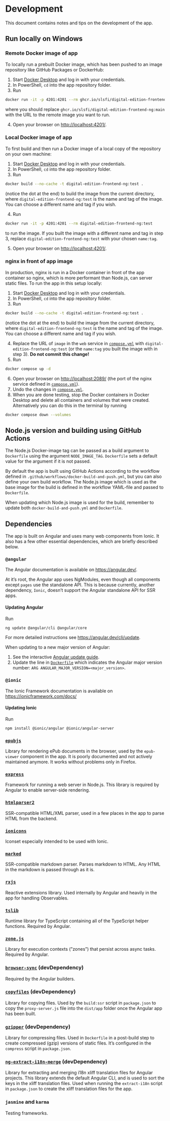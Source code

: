 # Development

This document contains notes and tips on the development of the app.


## Run locally on Windows

### Remote Docker image of app

To locally run a prebuilt Docker image, which has been pushed to an image repository like GitHub Packages or DockerHub:

1. Start [Docker Desktop][docker_desktop] and log in with your credentials.
2. In PowerShell, `cd` into the app repository folder.
3. Run

```bash
docker run -it -p 4201:4201 --rm ghcr.io/slsfi/digital-edition-frontend-ng:main
```

where you should replace `ghcr.io/slsfi/digital-edition-frontend-ng:main` with the URL to the remote image you want to run.

4. Open your browser on <http://localhost:4201/>.

### Local Docker image of app

To first build and then run a Docker image of a local copy of the repository on your own machine:

1. Start [Docker Desktop][docker_desktop] and log in with your credentials.
2. In PowerShell, `cd` into the app repository folder.
3. Run

```bash
docker build --no-cache -t digital-edition-frontend-ng:test .
```

(notice the dot at the end) to build the image from the current directory, where `digital-edition-frontend-ng:test` is the name and tag of the image. You can choose a different name and tag if you wish.

4. Run

```bash
docker run -it -p 4201:4201 --rm digital-edition-frontend-ng:test
```

to run the image. If you built the image with a different name and tag in step 3, replace `digital-edition-frontend-ng:test` with your chosen `name:tag`.

5. Open your browser on <http://localhost:4201/>.

### nginx in front of app image

In production, nginx is run in a Docker container in front of the app container so nginx, which is more performant than Node.js, can server static files. To run the app in this setup locally:

1. Start [Docker Desktop][docker_desktop] and log in with your credentials.
2. In PowerShell, `cd` into the app repository folder.
3. Run

```bash
docker build --no-cache -t digital-edition-frontend-ng:test .
```

(notice the dot at the end) to build the image from the current directory, where `digital-edition-frontend-ng:test` is the name and tag of the image. You can choose a different name and tag if you wish.

4. Replace the URL of `image` in the `web` service in [`compose.yml`][docker_compose_file] with `digital-edition-frontend-ng:test` (or the `name:tag` you built the image with in step 3). **Do not commit this change!**
5. Run

```bash
docker compose up -d
```

6. Open your browser on <http://localhost:2089/> (the port of the nginx service defined in [`compose.yml`][docker_compose_file]).
7. Undo the changes in [`compose.yml`][docker_compose_file].
8. When you are done testing, stop the Docker containers in Docker Desktop and delete all containers and volumes that were created. Alternatively you can do this in the terminal by running

```bash
docker compose down --volumes
```


## Node.js version and building using GitHub Actions

The Node.js Docker-image tag can be passed as a build argument to `Dockerfile` using the argument `NODE_IMAGE_TAG`. `Dockerfile` sets a default value for the argument if it is not passed.

By default the app is built using GitHub Actions according to the workflow defined in `.github/workflows/docker-build-and-push.yml`, but you can also define your own build workflow. The Node.js image which is used as the base image for the build is defined in the workflow YAML-file and passed to `Dockerfile`.

When updating which Node.js image is used for the build, remember to update both `docker-build-and-push.yml` and `Dockerfile`.


## Dependencies

The app is built on Angular and uses many web components from Ionic. It also has a few other essential dependencies, which are briefly described below.


### `@angular`

The Angular documentation is available on <https://angular.dev/>.

At it’s root, the Angular app uses NgModules, even though all components except `pages` use the standalone API. This is because currently, another dependency, `Ionic`, doesn’t support the Angular standalone API for SSR apps.

#### Updating Angular

Run

```bash
ng update @angular/cli @angular/core
```

For more detailed instructions see <https://angular.dev/cli/update>.

When updating to a new major version of Angular:

1. See the interactive [Angular update guide][angular_update_guide].
2. Update the line in [`Dockerfile`][dockerfile] which indicates the Angular major version number: `ARG ANGULAR_MAJOR_VERSION=<major_version>`.


### `@ionic`

The Ionic Framework documentation is available on <https://ionicframework.com/docs/>

#### Updating Ionic

Run

```bash
npm install @ionic/angular @ionic/angular-server
```


### [`epubjs`][npm_epubjs]

Library for rendering ePub documents in the browser, used by the `epub-viewer` component in the app. It is poorly documented and not actively maintained anymore. It works without problems only in Firefox.


### [`express`][npm_express]

Framework for running a web server in Node.js. This library is required by Angular to enable server-side rendering.


### [`htmlparser2`][npm_htmlparser2]

SSR-compatible HTML/XML parser, used in a few places in the app to parse HTML from the backend.


### [`ionicons`][npm_ionicons]

Iconset especially intended to be used with Ionic.


### [`marked`][npm_marked]

SSR-compatible markdown parser. Parses markdown to HTML. Any HTML in the markdown is passed through as it is.


### [`rxjs`][npm_rxjs]

Reactive extensions library. Used internally by Angular and heavily in the app for handling Observables.


### [`tslib`][npm_tslib]

Runtime library for TypeScript containing all of the TypeScript helper functions. Required by Angular.


### [`zone.js`][npm_zone.js]

Library for execution contexts (”zones”) that persist across async tasks. Required by Angular.


### [`browser-sync`][npm_browser-sync] (devDependency)

Required by the Angular builders.


### [`copyfiles`][npm_copyfiles] (devDependency)

Library for copying files. Used by the `build:ssr` script in `package.json` to copy the `proxy-server.js` file into the `dist/app` folder once the Angular app has been built.


### [`gzipper`][npm_gzipper] (devDependency)

Library for compressing files. Used in `Dockerfile` in a post-build step to create compressed (gzip) versions of static files. It’s configured in the `compress` script in `package.json`.


### [`ng-extract-i18n-merge`][npm_ng-extract-i18n-merge] (devDependency)

Library for extracting and merging i18n xliff translation files for Angular projects. This library extends the default Angular CLI, and is used to sort the keys in the xliff translation files. Used when running the `extract-i18n` script in `package.json` to create the xliff translation files for the app.


### `jasmine` and `karma`

Testing frameworks.


[angular_update_guide]: https://update.angular.io/
[docker_compose_file]: ../compose.yml
[docker_desktop]: https://www.docker.com/products/docker-desktop/
[dockerfile]: ../Dockerfile
[npm_epubjs]: https://www.npmjs.com/package/epubjs
[npm_express]: https://www.npmjs.com/package/express
[npm_htmlparser2]: https://www.npmjs.com/package/htmlparser2
[npm_ionicons]: https://www.npmjs.com/package/ionicons
[npm_marked]: https://www.npmjs.com/package/marked
[npm_rxjs]: https://www.npmjs.com/package/rxjs
[npm_tslib]: https://www.npmjs.com/package/tslib
[npm_zone.js]: https://www.npmjs.com/package/zone.js
[npm_browser-sync]: https://www.npmjs.com/package/browser-sync
[npm_copyfiles]: https://www.npmjs.com/package/copyfiles
[npm_gzipper]: https://www.npmjs.com/package/gzipper
[npm_ng-extract-i18n-merge]: https://www.npmjs.com/package/ng-extract-i18n-merge
